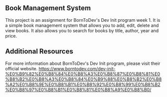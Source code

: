 ## Book Management System

This project is an assignment for BornToDev's Dev Init program week 1. It is a simple book management system that allows you to add, edit, delete and view books. It also allows you to search for books by title, author, year and price.

## Additional Resources
For more information about BornToDev's Dev Init program, please visit their official website.
https://www.borntodev.com/dev-init-%E0%B9%82%E0%B8%84%E0%B8%A3%E0%B8%87%E0%B8%81%E0%B8%B2%E0%B8%A3%E0%B8%84%E0%B9%88%E0%B8%B2%E0%B8%A2%E0%B8%9E%E0%B8%B1%E0%B8%92%E0%B8%99%E0%B8%B2%E0%B8%97%E0%B8%B1%E0%B8%81%E0%B8%A9%E0%B8%B0/






